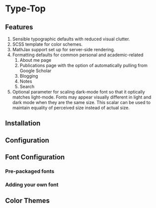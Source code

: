 # Type-Top

## Features
1. Sensible typographic defaults with reduced visual clutter.
2. SCSS template for color schemes.
3. MathJax support set up for server-side rendering.
4. Formatting defaults for common personal and academic-related
   1. About me page
   2. Publications page with the option of automatically pulling from Google Scholar
   3. Blogging
   4. Notes
   5. Search
5. Optional parameter for scaling dark-mode font so that it optically matches light-mode. Fonts may appear visually different in light and dark mode when they are the same size. This scalar can be used to maintain equality of perceived size instead of actual size.
## Installation

## Configuration

## Font Configuration
### Pre-packaged fonts

### Adding your own font

## Color Themes
